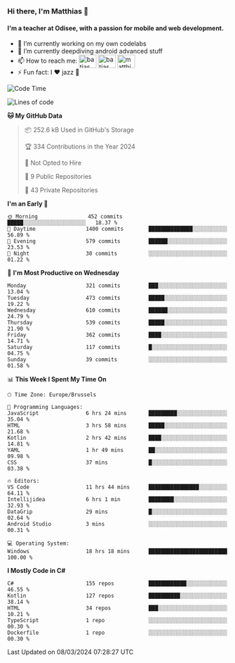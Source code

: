 ### Hi there, I'm Matthias 👋

#### I'm a teacher at Odisee, with a passion for mobile and web development.

- 🔭 I’m currently working on my own codelabs
- 🌱 I’m currently deepdiving android advanced stuff
- 📫 How to reach me: <a href="https://dev.to/batjas" target="_blank"><img align="center" src="https://raw.githubusercontent.com/rahuldkjain/github-profile-readme-generator/master/src/images/icons/Social/devto.svg" alt="batjas" height="30" width="40" /></a>
<a href="https://twitter.com/batjas" target="_blank"><img align="center" src="https://raw.githubusercontent.com/rahuldkjain/github-profile-readme-generator/master/src/images/icons/Social/twitter.svg" alt="batjas" height="30" width="40" /></a>
<a href="https://linkedin.com/in/matthiasdruwé" target="_blank"><img align="center" src="https://raw.githubusercontent.com/rahuldkjain/github-profile-readme-generator/master/src/images/icons/Social/linked-in-alt.svg" alt="matthiasdruwé" height="30" width="40" /></a>
- ⚡ Fun fact: I ❤ jazz 🎷


<!--START_SECTION:waka-->
![Code Time](http://img.shields.io/badge/Code%20Time-1%2C114%20hrs%2050%20mins-blue)

![Lines of code](https://img.shields.io/badge/From%20Hello%20World%20I%27ve%20Written-2.6%20million%20lines%20of%20code-blue)

**🐱 My GitHub Data** 

> 📦 252.6 kB Used in GitHub's Storage 
 > 
> 🏆 334 Contributions in the Year 2024
 > 
> 🚫 Not Opted to Hire
 > 
> 📜 9 Public Repositories 
 > 
> 🔑 43 Private Repositories 
 > 
**I'm an Early 🐤** 

```text
🌞 Morning                452 commits         █████░░░░░░░░░░░░░░░░░░░░   18.37 % 
🌆 Daytime                1400 commits        ██████████████░░░░░░░░░░░   56.89 % 
🌃 Evening                579 commits         ██████░░░░░░░░░░░░░░░░░░░   23.53 % 
🌙 Night                  30 commits          ░░░░░░░░░░░░░░░░░░░░░░░░░   01.22 % 
```
📅 **I'm Most Productive on Wednesday** 

```text
Monday                   321 commits         ███░░░░░░░░░░░░░░░░░░░░░░   13.04 % 
Tuesday                  473 commits         █████░░░░░░░░░░░░░░░░░░░░   19.22 % 
Wednesday                610 commits         ██████░░░░░░░░░░░░░░░░░░░   24.79 % 
Thursday                 539 commits         █████░░░░░░░░░░░░░░░░░░░░   21.90 % 
Friday                   362 commits         ████░░░░░░░░░░░░░░░░░░░░░   14.71 % 
Saturday                 117 commits         █░░░░░░░░░░░░░░░░░░░░░░░░   04.75 % 
Sunday                   39 commits          ░░░░░░░░░░░░░░░░░░░░░░░░░   01.58 % 
```


📊 **This Week I Spent My Time On** 

```text
🕑︎ Time Zone: Europe/Brussels

💬 Programming Languages: 
JavaScript               6 hrs 24 mins       █████████░░░░░░░░░░░░░░░░   35.04 % 
HTML                     3 hrs 58 mins       █████░░░░░░░░░░░░░░░░░░░░   21.68 % 
Kotlin                   2 hrs 42 mins       ████░░░░░░░░░░░░░░░░░░░░░   14.81 % 
YAML                     1 hr 49 mins        ██░░░░░░░░░░░░░░░░░░░░░░░   09.98 % 
CSS                      37 mins             █░░░░░░░░░░░░░░░░░░░░░░░░   03.38 % 

🔥 Editors: 
VS Code                  11 hrs 44 mins      ████████████████░░░░░░░░░   64.11 % 
Intellijidea             6 hrs 1 min         ████████░░░░░░░░░░░░░░░░░   32.93 % 
DataGrip                 29 mins             █░░░░░░░░░░░░░░░░░░░░░░░░   02.64 % 
Android Studio           3 mins              ░░░░░░░░░░░░░░░░░░░░░░░░░   00.31 % 

💻 Operating System: 
Windows                  18 hrs 18 mins      █████████████████████████   100.00 % 
```

**I Mostly Code in C#** 

```text
C#                       155 repos           ████████████░░░░░░░░░░░░░   46.55 % 
Kotlin                   127 repos           ██████████░░░░░░░░░░░░░░░   38.14 % 
HTML                     34 repos            ███░░░░░░░░░░░░░░░░░░░░░░   10.21 % 
TypeScript               1 repo              ░░░░░░░░░░░░░░░░░░░░░░░░░   00.30 % 
Dockerfile               1 repo              ░░░░░░░░░░░░░░░░░░░░░░░░░   00.30 % 
```




 Last Updated on 08/03/2024 07:28:27 UTC
<!--END_SECTION:waka-->
